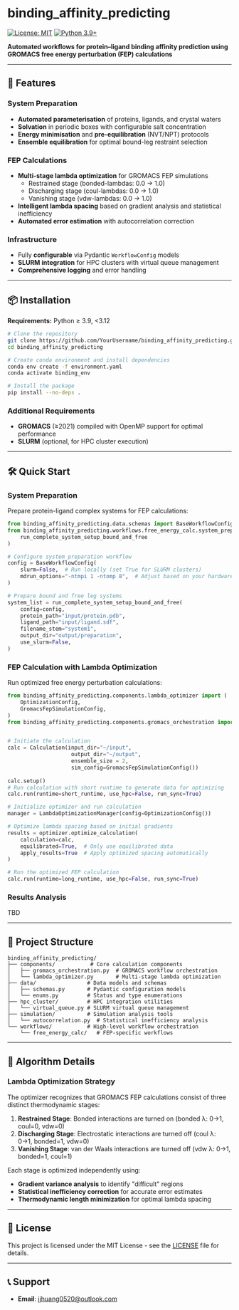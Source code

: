 # binding_affinity_predicting

[![License: MIT](https://img.shields.io/badge/License-MIT-yellow.svg)](LICENSE)
[![Python 3.9+](https://img.shields.io/badge/python-3.9+-blue.svg)](https://www.python.org/downloads/)

**Automated workflows for protein–ligand binding affinity prediction using GROMACS free energy perturbation (FEP) calculations**

---

## 🚀 Features

### System Preparation
- **Automated parameterisation** of proteins, ligands, and crystal waters  
- **Solvation** in periodic boxes with configurable salt concentration  
- **Energy minimisation** and **pre-equilibration** (NVT/NPT) protocols  
- **Ensemble equilibration** for optimal bound-leg restraint selection  

### FEP Calculations
- **Multi-stage lambda optimization** for GROMACS FEP simulations
  - Restrained stage (bonded-lambdas: 0.0 → 1.0)
  - Discharging stage (coul-lambdas: 0.0 → 1.0) 
  - Vanishing stage (vdw-lambdas: 0.0 → 1.0)
- **Intelligent lambda spacing** based on gradient analysis and statistical inefficiency
- **Automated error estimation** with autocorrelation correction

### Infrastructure
- Fully **configurable** via Pydantic `WorkflowConfig` models  
- **SLURM integration** for HPC clusters with virtual queue management
- **Comprehensive logging** and error handling

---

## 📦 Installation

**Requirements:** Python ≥ 3.9, <3.12

```bash
# Clone the repository
git clone https://github.com/YourUsername/binding_affinity_predicting.git
cd binding_affinity_predicting

# Create conda environment and install dependencies
conda env create -f environment.yaml
conda activate binding_env

# Install the package
pip install --no-deps .
```

### Additional Requirements
- **GROMACS** (≥2021) compiled with OpenMP support for optimal performance
- **SLURM** (optional, for HPC cluster execution)

---

## 🛠️ Quick Start

### System Preparation

Prepare protein-ligand complex systems for FEP calculations:

```python
from binding_affinity_predicting.data.schemas import BaseWorkflowConfig
from binding_affinity_predicting.workflows.free_energy_calc.system_prep_workflow import (
    run_complete_system_setup_bound_and_free
)

# Configure system preparation workflow
config = BaseWorkflowConfig(
    slurm=False,  # Run locally (set True for SLURM clusters)
    mdrun_options="-ntmpi 1 -ntomp 8",  # Adjust based on your hardware
)

# Prepare bound and free leg systems
system_list = run_complete_system_setup_bound_and_free(
    config=config,
    protein_path="input/protein.pdb",
    ligand_path="input/ligand.sdf", 
    filename_stem="system1",
    output_dir="output/preparation",
    use_slurm=False,
)
```

### FEP Calculation with Lambda Optimization

Run optimized free energy perturbation calculations:

```python
from binding_affinity_predicting.components.lambda_optimizer import (
    OptimizationConfig,
    GromacsFepSimulationConfig,
)
from binding_affinity_predicting.components.gromacs_orchestration import Calculation


# Initiate the calculation
calc = Calculation(input_dir="~/input",
                    output_dir="~/output",
                    ensemble_size = 2,
                    sim_config=GromacsFepSimulationConfig())
                
calc.setup()
# Run calculation with short runtime to generate data for optimizing
calc.run(runtime=short_runtime, use_hpc=False, run_sync=True)

# Initialize optimizer and run calculation
manager = LambdaOptimizationManager(config=OptimizationConfig())

# Optimize lambda spacing based on initial gradients
results = optimizer.optimize_calculation(
    calculation=calc,
    equilibrated=True,  # Only use equilibrated data
    apply_results=True  # Apply optimized spacing automatically
)

# Run the optimized FEP calculation
calc.run(runtime=long_runtime, use_hpc=False, run_sync=True) 
```

### Results Analysis

TBD

---

## 📁 Project Structure

```
binding_affinity_predicting/
├── components/           # Core calculation components
│   ├── gromacs_orchestration.py  # GROMACS workflow orchestration
│   └── lambda_optimizer.py       # Multi-stage lambda optimization
├── data/                # Data models and schemas
│   ├── schemas.py       # Pydantic configuration models
│   └── enums.py         # Status and type enumerations
├── hpc_cluster/         # HPC integration utilities
│   └── virtual_queue.py # SLURM virtual queue management
├── simulation/          # Simulation analysis tools
│   └── autocorrelation.py  # Statistical inefficiency analysis
└── workflows/           # High-level workflow orchestration
    └── free_energy_calc/   # FEP-specific workflows
```

---

## 🔬 Algorithm Details

### Lambda Optimization Strategy

The optimizer recognizes that GROMACS FEP calculations consist of three distinct thermodynamic stages:

1. **Restrained Stage**: Bonded interactions are turned on (bonded λ: 0→1, coul=0, vdw=0)
2. **Discharging Stage**: Electrostatic interactions are turned off (coul λ: 0→1, bonded=1, vdw=0)  
3. **Vanishing Stage**: van der Waals interactions are turned off (vdw λ: 0→1, bonded=1, coul=1)

Each stage is optimized independently using:
- **Gradient variance analysis** to identify "difficult" regions
- **Statistical inefficiency correction** for accurate error estimates
- **Thermodynamic length minimization** for optimal lambda spacing

---

## 📄 License

This project is licensed under the MIT License - see the [LICENSE](LICENSE) file for details.

---

## 📞 Support
- **Email**: jjhuang0520@outlook.com